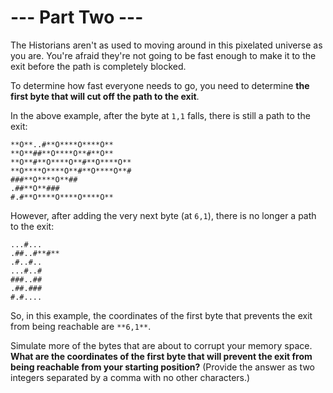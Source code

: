 # --- Part Two ---

The Historians aren't as used to moving around in this pixelated universe as you are. You're afraid they're not going to be fast enough to make it to the exit before the path is completely blocked.

To determine how fast everyone needs to go, you need to determine **the first byte that will cut off the path to the exit**.

In the above example, after the byte at `1,1` falls, there is still a path to the exit:
```
**O**..#**O****O****O**
**O**##**O****O**#**O**
**O**#**O****O**#**O****O**
**O****O****O**#**O****O**#
###**O****O**##
.##**O**###
#.#**O****O****O****O**
```

However, after adding the very next byte (at `6,1`), there is no longer a path to the exit:
```
...#...
.##..#**#**
.#..#..
...#..#
###..##
.##.###
#.#....
```

So, in this example, the coordinates of the first byte that prevents the exit from being reachable are `**6,1**`.

Simulate more of the bytes that are about to corrupt your memory space. **What are the coordinates of the first byte that will prevent the exit from being reachable from your starting position?** (Provide the answer as two integers separated by a comma with no other characters.)
